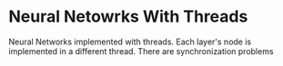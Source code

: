 # Neural Netowrks With Threads
 Neural Networks implemented with threads. Each layer's node is implemented in a different thread. There are synchronization problems
